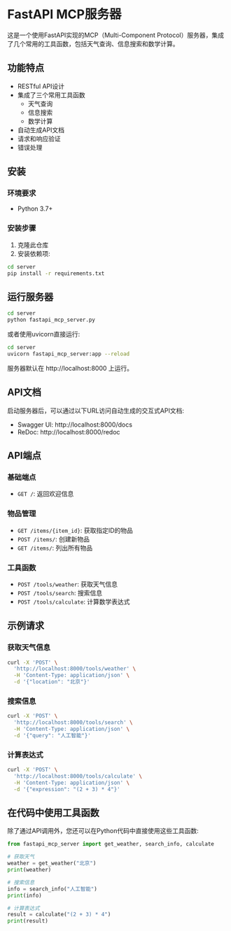 # FastAPI MCP服务器

这是一个使用FastAPI实现的MCP（Multi-Component Protocol）服务器，集成了几个常用的工具函数，包括天气查询、信息搜索和数学计算。

## 功能特点

- RESTful API设计
- 集成了三个常用工具函数
  - 天气查询
  - 信息搜索
  - 数学计算
- 自动生成API文档
- 请求和响应验证
- 错误处理

## 安装

### 环境要求
- Python 3.7+

### 安装步骤

1. 克隆此仓库
2. 安装依赖项:

```bash
cd server
pip install -r requirements.txt
```

## 运行服务器

```bash
cd server
python fastapi_mcp_server.py
```

或者使用uvicorn直接运行:

```bash
cd server
uvicorn fastapi_mcp_server:app --reload
```

服务器默认在 http://localhost:8000 上运行。

## API文档

启动服务器后，可以通过以下URL访问自动生成的交互式API文档:

- Swagger UI: http://localhost:8000/docs
- ReDoc: http://localhost:8000/redoc

## API端点

### 基础端点
- `GET /`: 返回欢迎信息

### 物品管理
- `GET /items/{item_id}`: 获取指定ID的物品
- `POST /items/`: 创建新物品
- `GET /items/`: 列出所有物品

### 工具函数
- `POST /tools/weather`: 获取天气信息
- `POST /tools/search`: 搜索信息
- `POST /tools/calculate`: 计算数学表达式

## 示例请求

### 获取天气信息

```bash
curl -X 'POST' \
  'http://localhost:8000/tools/weather' \
  -H 'Content-Type: application/json' \
  -d '{"location": "北京"}'
```

### 搜索信息

```bash
curl -X 'POST' \
  'http://localhost:8000/tools/search' \
  -H 'Content-Type: application/json' \
  -d '{"query": "人工智能"}'
```

### 计算表达式

```bash
curl -X 'POST' \
  'http://localhost:8000/tools/calculate' \
  -H 'Content-Type: application/json' \
  -d '{"expression": "(2 + 3) * 4"}'
```

## 在代码中使用工具函数

除了通过API调用外，您还可以在Python代码中直接使用这些工具函数:

```python
from fastapi_mcp_server import get_weather, search_info, calculate

# 获取天气
weather = get_weather("北京")
print(weather)

# 搜索信息
info = search_info("人工智能")
print(info)

# 计算表达式
result = calculate("(2 + 3) * 4")
print(result)
```